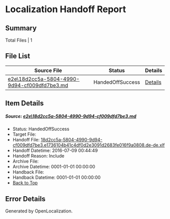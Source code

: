 # <a name='report-top'></a> Localization Handoff Report

## Summary
 Total Files | 1

## File List
 Source File | Status | Details 
 ----------- | ------ | ------- 
 [e2e\18d2cc5a-5804-4990-9d94-cf009dfd7be3.md](https://github.com/OpenLocalizationTestOrg/oltest/blob/76ac9dda3c43c4b9bc7d3c65210c9026c92f9d7c/e2e/18d2cc5a-5804-4990-9d94-cf009dfd7be3.md) | HandedOffSuccess | [Details](#9745b80c41aeb7dc592b82935b497e19f88342af1)

## Item Details
##### <a name='9745b80c41aeb7dc592b82935b497e19f88342af1'></a> Source: [e2e\18d2cc5a-5804-4990-9d94-cf009dfd7be3.md](https://github.com/OpenLocalizationTestOrg/oltest/blob/76ac9dda3c43c4b9bc7d3c65210c9026c92f9d7c/e2e/18d2cc5a-5804-4990-9d94-cf009dfd7be3.md)
* Status: HandedOffSuccess
* Target File: 
* Handoff File: [18d2cc5a-5804-4990-9d94-cf009dfd7be3.e1736104b41c4df0d2e3091d2683fe016f9a0808.de-de.xlf](https://github.com/OpenLocalizationTestOrg/olhandoff-e2e/blob/3e35a76d1367aa33b946af625856f4696c68f13b/ol-handoff/OpenLocalizationTestOrg/oltest-dede-fly/ci/ht/18d2cc5a-5804-4990-9d94-cf009dfd7be3.e1736104b41c4df0d2e3091d2683fe016f9a0808.de-de.xlf)
* Handoff Datetime: 2016-07-09 00:44:49
* Handoff Reason: Include
* Archive File: 
* Archive Datetime: 0001-01-01 00:00:00
* Handback File: 
* Handback Datetime: 0001-01-01 00:00:00
* [Back to Top](#report-top)


## Error Details

Generated by OpenLocalization.
